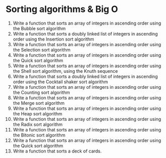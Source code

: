# Sorting algorithms & Big O

1. Write a function that sorts an array of integers in ascending order using the Bubble sort algorithm
2. Write a function that sorts a doubly linked list of integers in ascending order using the Insertion sort algorithm
3. Write a function that sorts an array of integers in ascending order using the Selection sort algorithm
4. Write a function that sorts an array of integers in ascending order using the Quick sort algorithm
5. Write a function that sorts an array of integers in ascending order using the Shell sort algorithm, using the Knuth sequence
6. Write a function that sorts a doubly linked list of integers in ascending order using the Cocktail shaker sort algorithm
7. Write a function that sorts an array of integers in ascending order using the Counting sort algorithm
8. Write a function that sorts an array of integers in ascending order using the Merge sort algorithm
9. Write a function that sorts an array of integers in ascending order using the Heap sort algorithm
10. Write a function that sorts an array of integers in ascending order using the Radix sort algorithm
11. Write a function that sorts an array of integers in ascending order using the Bitonic sort algorithm
12. Write a function that sorts an array of integers in ascending order using the Quick sort algorithm
13. Write a function that sorts a deck of cards.

